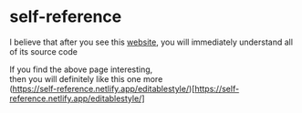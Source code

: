 # self-reference

I believe that after you see this
<a href="https://self-reference.netlify.app/" target="_blank">website</a>, you
will immediately understand all of its source code

If you find the above page interesting,   
then you will definitely like this one more  
(https://self-reference.netlify.app/editablestyle/)[https://self-reference.netlify.app/editablestyle/]